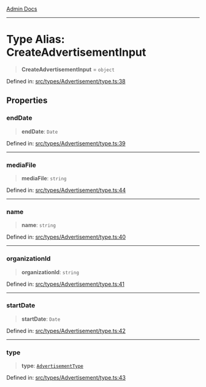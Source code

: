 [Admin Docs](/)

***

# Type Alias: CreateAdvertisementInput

> **CreateAdvertisementInput** = `object`

Defined in: [src/types/Advertisement/type.ts:38](https://github.com/PalisadoesFoundation/talawa-admin/blob/main/src/types/Advertisement/type.ts#L38)

## Properties

### endDate

> **endDate**: `Date`

Defined in: [src/types/Advertisement/type.ts:39](https://github.com/PalisadoesFoundation/talawa-admin/blob/main/src/types/Advertisement/type.ts#L39)

***

### mediaFile

> **mediaFile**: `string`

Defined in: [src/types/Advertisement/type.ts:44](https://github.com/PalisadoesFoundation/talawa-admin/blob/main/src/types/Advertisement/type.ts#L44)

***

### name

> **name**: `string`

Defined in: [src/types/Advertisement/type.ts:40](https://github.com/PalisadoesFoundation/talawa-admin/blob/main/src/types/Advertisement/type.ts#L40)

***

### organizationId

> **organizationId**: `string`

Defined in: [src/types/Advertisement/type.ts:41](https://github.com/PalisadoesFoundation/talawa-admin/blob/main/src/types/Advertisement/type.ts#L41)

***

### startDate

> **startDate**: `Date`

Defined in: [src/types/Advertisement/type.ts:42](https://github.com/PalisadoesFoundation/talawa-admin/blob/main/src/types/Advertisement/type.ts#L42)

***

### type

> **type**: [`AdvertisementType`](../variables/AdvertisementType.md)

Defined in: [src/types/Advertisement/type.ts:43](https://github.com/PalisadoesFoundation/talawa-admin/blob/main/src/types/Advertisement/type.ts#L43)

